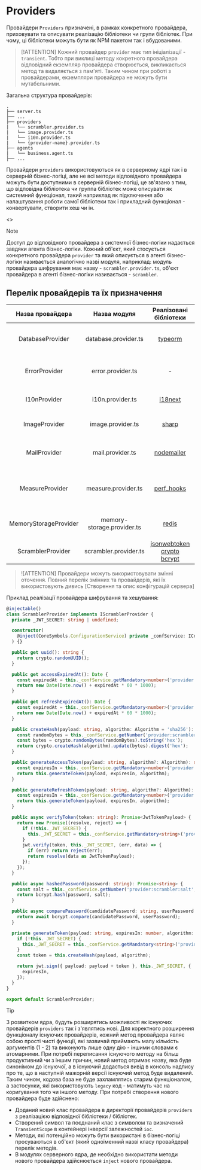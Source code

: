 # Providers

Провайдери `Providers` призначені, в рамках конкретного провайдера, приховувати та описувати реалізацію бібліотеки чи групи бібліотек. При чому, ці бібліотеки можуть бути як NPM пакетом так і вбудованими. 

> [!ATTENTION]
> Кожний провайдер `provider` має тип ініціалізації - `transient`. Тобто при виклиці методу кокретного провайдера відповідний екземпляр провайдера створюється, викликається метод та видаляється з пам'яті. Таким чином при роботі з провайдерами, екземпляри провайдера не можуть бути мутабельними.

Загальна структура провайдерів:

```
.
├── server.ts
├── ...
├── providers
|   └── scrambler.provider.ts
|   └── image.provider.ts
|   └── i10n.provider.ts
|   └── {provider-name}.provider.ts
├── agents
|   └── business.agent.ts
├── ...
```

Провайдери `providers` використовуються як в серверному ядрі так і в серверній бізнес-логіці, але не всі методи відповідного провайдера можуть бути доступними в серверній бізнес-логіці, це зв'язано з тим, що відповідна бібліотека чи группа бібліотек може описувати як системний функціонал, такий наприклад як підключення або налаштування роботи самої бібліотеки так і прикладний функціонал - конвертувати, створити хеш чи ін.

<<SCHEMA>>

> [!NOTE]
> Доступ до відповідного провайдера з системної бізнес-логіки надається завдяки агента бізнес-логіки. Кожний об'єкт, який стосується конкретного провайдера `provider` та який описується в агенті бізнес-логіки називається аналогічно назві модуля, наприклад: модуль провайдера шифрування має назву - `scrambler.provider.ts`, об'єкт провайдера в агенті бізнес-логіки називається - `scrambler`. 

## Перелік провайдерів та їх призначення

| Назва провайдера | Назва модуля | Реалізовані бібліотеки | Призначення |
| :--------------: | :----------: | :--------------------: | :---------- |
| DatabaseProvider | database.provider.ts | [typeorm](https://www.npmjs.com/package/typeorm) | Описує методи створення запитів до баз даних |
| ErrorProvider | error.provider.ts | - | Описує методи для створення помилок та виключень |
| I10nProvider | i10n.provider.ts | [i18next](https://www.npmjs.com/package/i18next) | Описує методи по роботі з локалізаціями |
| ImageProvider | image.provider.ts | [sharp](https://www.npmjs.com/package/sharp) | Описує методи по обробці картинок |
| MailProvider | mail.provider.ts | [nodemailer](https://www.npmjs.com/package/nodemailer) | Описує методи для роботи з електронною поштою |
| MeasureProvider | measure.provider.ts | [perf_hooks](https://nodejs.org/api/perf_hooks.html) | Описує методи замірів внутрішньої продуктивності бізнес-логіки |
| MemoryStorageProvider | memory-storage.provider.ts | [redis](https://www.npmjs.com/package/ioredis) | Описує методи по роботі з `InMemory` сховищем |
| ScramblerProvider | scrambler.provider.ts | [jsonwebtoken](https://www.npmjs.com/package/jsonwebtoken) <br/> [crypto](https://nodejs.org/api/crypto.html) <br/> [bcrypt](https://www.npmjs.com/package/bcrypt) <br/>  | Описує методи шифрування та кешування |


> ![ATTENTION]
> Провайдери можуть використовувати змінні оточення. Повний перелік змінних та провайдерів, які їх використовують дивись [Створення та опис конфігурацій сервера]


Приклад реалізації провайдера шифрування та хешування:

```typescript
@injectable()
class ScramblerProvider implements IScramblerProvider {
  private _JWT_SECRET: string | undefined;

  constructor(
    @inject(CoreSymbols.ConfigurationService) private _confService: IConfigurationService
  ) {}

  public get uuid(): string {
    return crypto.randomUUID();
  }

  public get accessExpiredAt(): Date {
    const expiredAt = this._confService.getMandatory<number>('provider:scrambler:accessExpiredAt');
    return new Date(Date.now() + expiredAt * 60 * 1000);
  }

  public get refreshExpiredAt(): Date {
    const expiredAt = this._confService.getMandatory<number>('provider:scrambler:refreshExpiredAt');
    return new Date(Date.now() + expiredAt * 60 * 1000);
  }

  public createHash(payload: string, algorithm: Algorithm = 'sha256'): string {
    const randomBytes = this._confService.getNumber('provider:scrambler:randomBytes', 32);
    const bytes = crypto.randomBytes(randomBytes).toString('hex');
    return crypto.createHash(algorithm).update(bytes).digest('hex');
  }

  public generateAccessToken(payload: string, algorithm?: Algorithm): string {
    const expiresIn = this._confService.getMandatory<number>('provider:scrambler:accessExpiredAt');
    return this.generateToken(payload, expiresIn, algorithm);
  }

  public generateRefreshToken(payload: string, algorithm?: Algorithm): string {
    const expiresIn = this._confService.getMandatory<number>('provider:scrambler:refreshExpiredAt');
    return this.generateToken(payload, expiresIn, algorithm);
  }

  public async verifyToken(token: string): Promise<JwtTokenPayload> {
    return new Promise((resolve, reject) => {
      if (!this._JWT_SECRET) {
        this._JWT_SECRET = this._confService.getMandatory<string>('provider:scrambler:secret');
      }
      jwt.verify(token, this._JWT_SECRET, (err, data) => {
        if (err) return reject(err);
        return resolve(data as JwtTokenPayload);
      });
    });
  }

  public async hashedPassword(password: string): Promise<string> {
    const salt = this._confService.getNumber('provider:scrambler:salt', 10);
    return bcrypt.hash(password, salt);
  }

  public async comparePassword(candidatePassword: string, userPassword: string): Promise<boolean> {
    return await bcrypt.compare(candidatePassword, userPassword);
  }

  private generateToken(payload: string, expiresIn: number, algorithm: Algorithm = 'sha256') {
    if (!this._JWT_SECRET) {
      this._JWT_SECRET = this._confService.getMandatory<string>('provider:scrambler:secret');
    }
    const token = this.createHash(payload, algorithm);

    return jwt.sign({ payload: payload + token }, this._JWT_SECRET, {
      expiresIn,
    });
  }
}

export default ScramblerProvider;
```

> [!TIP]
> З розвитком ядра, будуть розширятись можливості як існуючих провайдерів `providers` так і з'являтись нові. Для коректного розширення функціоналу існуючих провайдерів, кожний метод провайдера являє собою прості чисті функції, які зазвичай приймають малу кількість аргументів (1 - 2) та виконують лише одну дію - іншими словами є атомарними. 
> При потребі переписання існуючого методу на більш продуктивний чи з іншим причин, новий метод отримає назву, яка буде синонімом до існуючої, а в існуючий додасться вивід в консоль надпису про те, що в наступній мажорній версії існуючий метод буде видалений. Таким чином, кодова база не буде захламлятись старим функціоналом, а застосунки, які використовують `legacy` код - матимуть час на коригування того чи іншого методу.
> При потребі створення нового провайдера буде здійснено:
> - Доданий новий клас провайдера в директорії провайдерів `providers` з реалізацією відповідної бібліотеки / бібліотек.
> - Створений символ та поєднаний клас з символом та визначений `TransientScope` в контейнері інверсії залежностей `ioc`.
> - Методи, які потенційно можуть бути використані в бізнес-логіці просуваються в об'єкт (який одноіменний назві класу провайдера) перелік методів.
> - В модулях серверного ядра, де необхідно використати методи нового провайдера здійснюється `inject` нового провайдера.